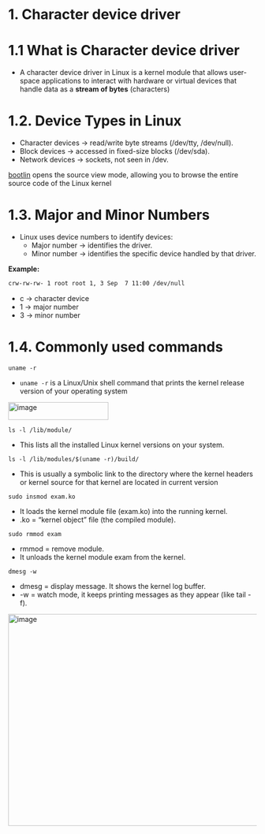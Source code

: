 # 1. Character device driver

# 1.1 What is Character device driver

- A character device driver in Linux is a kernel module that allows user-space applications to interact with hardware or virtual devices that handle data as a **stream of bytes** (characters)

# 1.2. Device Types in Linux

- Character devices → read/write byte streams (/dev/tty, /dev/null).
- Block devices → accessed in fixed-size blocks (/dev/sda).
- Network devices → sockets, not seen in /dev.

[bootlin](https://elixir.bootlin.com/linux/v6.16.5/source)  opens the source view mode, allowing you to browse the entire source code of the Linux kernel

# 1.3. Major and Minor Numbers

- Linux uses device numbers to identify devices:
  - Major number → identifies the driver.
  - Minor number → identifies the specific device handled by that driver.

**Example:**

```sh
crw-rw-rw- 1 root root 1, 3 Sep  7 11:00 /dev/null
```

- c → character device
- 1 → major number
- 3 → minor number

# 1.4. Commonly used commands

`uname -r`

- `uname -r` is a Linux/Unix shell command that prints the kernel release version of your operating system

<img width="203" height="36" alt="image" src="https://github.com/user-attachments/assets/de066153-701f-4aef-bdf5-9c443034dda1" />


`ls -l /lib/module/`

- This lists all the installed Linux kernel versions on your system.


`ls -l /lib/modules/$(uname -r)/build/`

- This is usually a symbolic link to the directory where the kernel headers or kernel source for that kernel are located in current version


`sudo insmod exam.ko`

- It loads the kernel module file (exam.ko) into the running kernel.
- .ko = “kernel object” file (the compiled module).


`sudo rmmod exam`

- rmmod = remove module.
- It unloads the kernel module exam from the kernel.


`dmesg -w`

- dmesg = display message. It shows the kernel log buffer.
- -w = watch mode, it keeps printing messages as they appear (like tail -f).

<img width="1205" height="430" alt="image" src="https://github.com/user-attachments/assets/9dfc8e45-dbe7-42be-96cd-8f7fcc915b29" />

